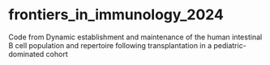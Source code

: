 # frontiers_in_immunology_2024
Code from Dynamic establishment and maintenance of the human intestinal B cell population and repertoire following transplantation in a pediatric-dominated cohort
